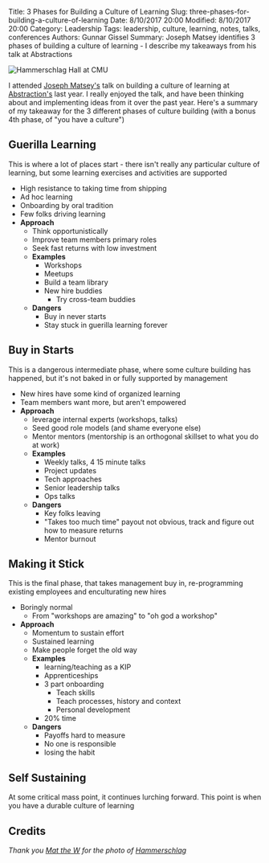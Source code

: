 ﻿Title: 3 Phases for Building a Culture of Learning
Slug: three-phases-for-building-a-culture-of-learning
Date: 8/10/2017 20:00
Modified: 8/10/2017 20:00
Category: Leadership
Tags: leadership, culture, learning, notes, talks, conferences
Authors: Gunnar Gissel
Summary: Joseph Matsey identifies 3 phases of building a culture of learning - I describe my takeaways from his talk at Abstractions

<img src="http://i.imgur.com/3a2hPoul.jpg" title="Hammerschlag Hall at CMU"/>

I attended [Joseph Matsey's](http://josephmastey.com/) talk on building a culture of learning at [Abstraction's](http://abstractions.io/) last year.  I really enjoyed the talk, and have been thinking about and implementing ideas from it over the past year.  Here's a summary of my takeaway for the 3 different phases of culture building (with a bonus 4th phase, of "you have a culture")

Guerilla Learning
--------------------------

This is where a lot of places start - there isn't really any particular culture of learning, but some learning exercises and activities are supported

* High resistance to taking time from shipping
* Ad hoc learning
* Onboarding by oral tradition
* Few folks driving learning
* __Approach__
    * Think opportunistically
    * Improve team members primary roles
    * Seek fast returns with low investment
    * __Examples__
         * Workshops
         * Meetups
         * Build a team library
         * New hire buddies
             * Try cross-team buddies
    * __Dangers__
        * Buy in never starts
        * Stay stuck in guerilla learning forever
    
Buy in Starts
----------------------

This is a dangerous intermediate phase, where some culture building has happened, but it's not baked in or fully supported by management

* New hires have some kind of organized learning
* Team members want more, but aren't empowered
* __Approach__
    * leverage internal experts (workshops, talks)
    * Seed good role models (and shame everyone else)
    * Mentor mentors (mentorship is an orthogonal skillset to what you do at work)
    * __Examples__
        * Weekly talks, 4 15 minute talks
        * Project updates
        * Tech approaches
        * Senior leadership talks
        * Ops talks
    * __Dangers__
        * Key folks leaving
        * "Takes too much time" payout not obvious, track and figure out how to measure returns
        * Mentor burnout
        
Making it Stick
-----------------------

This is the final phase, that takes management buy in, re-programming existing employees and enculturating new hires

* Boringly normal
    * From "workshops are amazing" to "oh god a workshop"
* __Approach__
    * Momentum to sustain effort
    * Sustained learning    
    * Make people forget the old way
    * __Examples__
        * learning/teaching as a KIP
        * Apprenticeships
        * 3 part onboarding
            * Teach skills
            * Teach processes, history and context
            * Personal development
        * 20% time
    * __Dangers__
        * Payoffs hard to measure
        * No one is responsible
        * losing the habit
        
Self Sustaining
-----------------

At some critical mass point, it continues lurching forward.  This point is when you have a durable culture of learning

Credits
---------

_Thank you [Mat the W](https://www.flickr.com/photos/mat_the_w/) for the photo of [Hammerschlag](https://flic.kr/p/83vFp2)_
